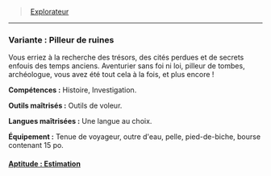 ﻿---
!SubBackgroundItem
Abilities: Histoire, Investigation.
MasteredTools: Outils de voleur.
MasteredLanguages: Une langue au choix.
Equipment: Tenue de voyageur, outre d'eau, pelle, pied-de-biche, bourse contenant 15 po.
Id: background_explorateur_hd.md#variante--pilleur-de-ruines
ParentLink: background_explorateur_hd.md#explorateur
Name: 'Variante : Pilleur de ruines'
ParentName: Explorateur
NameLevel: 3
Attributes: {}
AttributesDictionary: >+
  {}

Description: >+
  Vous erriez à la recherche des trésors, des cités perdues et de secrets enfouis des temps anciens. Aventurier sans foi ni loi, pilleur de tombes, archéologue, vous avez été tout cela à la fois, et plus encore !

---
> [Explorateur](hd_background_explorateur.md)

---

### Variante : Pilleur de ruines

Vous erriez à la recherche des trésors, des cités perdues et de secrets enfouis des temps anciens. Aventurier sans foi ni loi, pilleur de tombes, archéologue, vous avez été tout cela à la fois, et plus encore !

**Compétences :** Histoire, Investigation.

**Outils maîtrisés :** Outils de voleur.

**Langues maîtrisées :** Une langue au choix.

**Équipement :** Tenue de voyageur, outre d'eau, pelle, pied-de-biche, bourse contenant 15 po.



#### [Aptitude : Estimation](hd_background_explorateur_aptitude_estimation.md)

